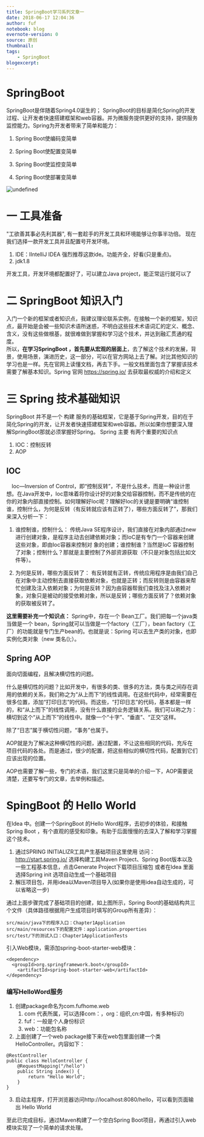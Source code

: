 ```yaml
---
title: SpringBoot学习系列文章一
date: 2018-06-17 12:04:36
author: fuf
notebook: blog
evernote-version: 0
source: 原创
thumbnail: 
tags:
    - SpringBoot
blogexcerpt:
---
```


<!-- more -->
# SpringBoot
SpringBoot是伴随着Spring4.0诞生的； SpringBoot的目标是简化Spring的开发过程、让开发者快速搭建框架和web容器。并为微服务提供更好的支持，提供服务监控能力。Spring为开发者带来了简单和能力：
<!-- more -->
1. Spring Boot使编码变简单

2. Spring Boot使配置变简单

3. Spring Boot使监控变简单

4. Spring Boot使部署变简单

![undefined](https://ws1.sinaimg.cn/large/006wG1mNgy1gbzbduygosj3089089aam.jpg)
 

# 一 工具准备
"工欲善其事必先利其器", 有一套趁手的开发工具和环境能够让你事半功倍。
现在我们选择一款开发工具并且配置号开发环境。
 1. IDE：IIntelliJ IDEA 强烈推荐这款ide。功能齐全，好看(只是重点)。
 2. jdk1.8

开发工具，开发环境都配置好了，可以建立Java project，能正常运行就可以了

# 二 SpringBoot 知识入门
入门一个新的框架或者知识点，我建议理论联系实例，在接触一个新的框架，知识点，最开始是会被一些知识术语所迷惑，不明白这些技术术语词汇的定义、概念、含义，没有这些做根基，就很难做到掌握和学习这个技术，并达到融汇贯通的程度。  
所以，**在学习SpringBoot ，首先要从宏观的层面上**，去了解这个技术的发展，背景，使用场景，演进历史，这一部分，可以在官方网站上去了解。对比其他知识的学习也是一样。先在官网上读懂文档，再去下手。一般文档里面包含了掌握该技术需要了解基本知识。Spring 官网  https://spring.io/ 去获取最权威的介绍和定义

   
# 三 Spring 技术基础知识
SpringBoot 并不是一个 构建 服务的基础框架，它是基于Spring开发，目的在于简化Spring的开发，让开发者快速搭建框架和web容器。所以如果你想要深入理解SpringBoot那就必须掌握好Spring。
Spring 主要 有两个重要的知识点
  1. IOC：控制反转
  2. AOP

## IOC
　Ioc—Inversion of Control，即“控制反转”，不是什么技术，而是一种设计思想。在Java开发中，Ioc意味着将你设计好的对象交给容器控制，而不是传统的在你的对象内部直接控制。如何理解好Ioc呢？理解好Ioc的关键是要明确“谁控制谁，控制什么，为何是反转（有反转就应该有正转了），哪些方面反转了”，那我们来深入分析一下：

1. 谁控制谁，控制什么：
   传统Java SE程序设计，我们直接在对象内部通过new进行创建对象，是程序主动去创建依赖对象；而IoC是有专门一个容器来创建这些对象，即由Ioc容器来控制对 象的创建；谁控制谁？当然是IoC 容器控制了对象；控制什么？那就是主要控制了外部资源获取（不只是对象包括比如文件等）。

2. 为何是反转，哪些方面反转了：
   有反转就有正转，传统应用程序是由我们自己在对象中主动控制去直接获取依赖对象，也就是正转；而反转则是由容器来帮忙创建及注入依赖对象；为何是反转？因为由容器帮我们查找及注入依赖对象，对象只是被动的接受依赖对象，所以是反转；哪些方面反转了？依赖对象的获取被反转了。

**这里需要补充一个知识点：** Spring中，存在一个 Bean工厂。我们把每一个java类当做是一个 bean，Spring就可以当做是一个factory（工厂），bean factory（工厂）的功能就是专门生产bean的。也就是说：Spring 可以去生产类的对象，也即 实例化类对象（new 类名();）。


## Spring AOP
面向切面编程，且解决横切性的问题。  

什么是横切性的问题？比如开发中，有很多的类、很多的方法，类与类之间存在调用的依赖的关系，我们称之为“从上而下”的线性调用。在这些代码中，经常需要在很多位置，添加“打印日志”的代码。而这些，“打印日志”的代码，基本都是一样的，和“从上而下”的线性调用，没有什么直接的业务逻辑关系。我们可以称之为：横切到这个“从上而下”的线性中。就像一个“十字”、“垂直”、“正交”这样。  

除了“日志”属于横切性问题，“事务”也属于。  

AOP就是为了解决这种横切性的问题，通过配置，不让这些相同的代码，充斥在项目代码的各处。而是通过，很少的配置，把这些相似的横切性代码，配置到它们应该出现的位置。

AOP也需要了解一些，专门的术语，我们这里只是简单的介绍一下，AOP需要说清楚，还要写专门的文章，去举例和描述。

# SpingBoot 的 Hello World
在Idea 中。创建一个SpringBoot 的Hello Word程序，去初步的体验，和接触Spring Boot ，有个直观的感受和印象。有助于后面慢慢的去深入了解和学习掌握这个技术。  

1. 通过SPRING INITIALIZR工具产生基础项目这里使用
访问：http://start.spring.io/
选择构建工具Maven Project、Spring Boot版本以及一些工程基本信息，点击Generate Project下载项目压缩包 或者在Idea 里面选择Spring init 选项自动生成一个基础项目
2. 解压项目包，并用idea以Maven项目导入(如果你是使用idea自动生成的，可以省略这一步)


通过上面步骤完成了基础项目的创建，如上图所示，Spring Boot的基础结构共三个文件（具体路径根据用户生成项目时填写的Group所有差异）：
 
```
src/main/java下的程序入口：Chapter1Application
src/main/resources下的配置文件：application.properties
src/test/下的测试入口：Chapter1ApplicationTests
```

引入Web模块，需添加spring-boot-starter-web模块：

```
<dependency>
  <groupId>org.springframework.boot</groupId>
    <artifactId>spring-boot-starter-web</artifactId>
</dependency>
```

### 编写HelloWord服务
1. 创建package命名为com.fufhome.web
   1. com 代表所属，可以选择com：，org：组织,cn:中国，有多种标识)
   2. fuf：一般是个人身份标识
   3. web：功能包名称
2. 上面创建了一个web package接下来在web包里面创建一个类 HelloController。内容如下：

```
@RestController
public class HelloController {
    @RequestMapping("/hello")
    public String index() {
        return "Hello World";
    }
}
```
3. 启动主程序，打开浏览器访问http://localhost:8080/hello，可以看到页面输出   Hello World

至此已完成目标，通过Maven构建了一个空白Spring Boot项目，再通过引入web模块实现了一个简单的请求处理。
